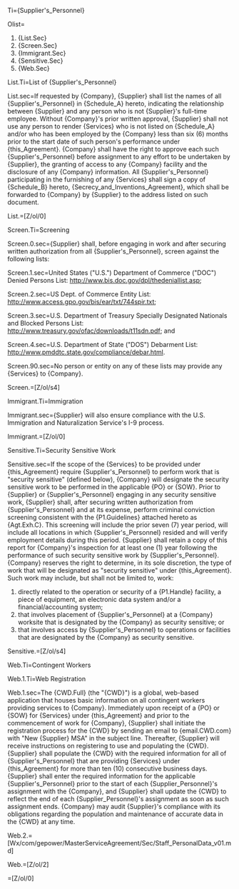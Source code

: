 Ti={Supplier's_Personnel}

Olist=<ol><li>{List.Sec}<li>{Screen.Sec}<li>{Immigrant.Sec}<li>{Sensitive.Sec}<li>{Web.Sec}</ol>

List.Ti=List of {Supplier's_Personnel}

List.sec=If requested by {Company}, {Supplier} shall list the names of all {Supplier's_Personnel} in {Schedule_A} hereto, indicating the relationship between {Supplier} and any person who is not {Supplier}'s full-time employee. Without {Company}'s prior written approval, {Supplier} shall not use any person to render {Services} who is not listed on {Schedule_A} and/or who has been employed by the {Company} less than six (6) months prior to the start date of such person's performance under {this_Agreement}. {Company} shall have the right to approve each such {Supplier's_Personnel} before assignment to any effort to be undertaken by {Supplier}, the granting of access to any {Company} facility and the disclosure of any {Company} information. All {Supplier's_Personnel} participating in the furnishing of any {Services} shall sign a copy of {Schedule_B} hereto, {Secrecy_and_Inventions_Agreement}, which shall be forwarded to {Company} by {Supplier} to the address listed on such document.

List.=[Z/ol/0]

Screen.Ti=Screening

Screen.0.sec={Supplier} shall, before engaging in work and after securing written authorization from all {Supplier's_Personnel}, screen against the following lists: 

Screen.1.sec=United States ("U.S.") Department of Commerce ("DOC") Denied Persons List: http://www.bis.doc.gov/dpl/thedeniallist.asp;

Screen.2.sec=US Dept. of Commerce Entity List: http://www.access.gpo.gov/bis/ear/txt/744spir.txt;

Screen.3.sec=U.S. Department of Treasury Specially Designated Nationals and Blocked Persons List: http://www.treasury.gov/ofac/downloads/t11sdn.pdf; and

Screen.4.sec=U.S. Department of State ("DOS") Debarment List: http://www.pmddtc.state.gov/compliance/debar.html.

Screen.90.sec=No person or entity on any of these lists may provide any {Services} to {Company}.

Screen.=[Z/ol/s4]

Immigrant.Ti=Immigration

Immigrant.sec={Supplier} will also ensure compliance with the U.S. Immigration and Naturalization Service's I-9 process.

Immigrant.=[Z/ol/0]

Sensitive.Ti=Security Sensitive Work

Sensitive.sec=If the scope of the {Services} to be provided under {this_Agreement} require {Supplier's_Personnel} to perform work that is "security sensitive" (defined below), {Company} will designate the security sensitive work to be performed in the applicable {PO} or {SOW}. Prior to {Supplier} or {Supplier's_Personnel} engaging in any security sensitive work, {Supplier} shall, after securing written authorization from {Supplier's_Personnel} and at its expense, perform criminal conviction screening consistent with the {P1.Guidelines} attached hereto as {Agt.Exh.C}. This screening will include the prior seven (7) year period, will include all locations in which {Supplier's_Personnel} resided and will verify employment details during this period. {Supplier} shall retain a copy of this report for {Company}'s inspection for at least one (1) year following the performance of such security sensitive work by {Supplier's_Personnel}. {Company} reserves the right to determine, in its sole discretion, the type of work that will be designated as "security sensitive" under {this_Agreement}. Such work may include, but shall not be limited to, work: <ol><li>directly related to the operation or security of a {P1.Handle} facility, a piece of equipment, an electronic data system and/or a financial/accounting system;</li><li>that involves placement of {Supplier's_Personnel} at a {Company} worksite that is designated by the {Company} as security sensitive; or</li><li>that involves access by {Supplier's_Personnel} to operations or facilities that are designated by the {Company} as security sensitive.</li></ol>

Sensitive.=[Z/ol/s4]

Web.Ti=Contingent Workers

Web.1.Ti=Web Registration

Web.1.sec=The {CWD.Full} (the "{CWD}") is a global, web-based application that houses basic information on all contingent workers providing services to {Company}. Immediately upon receipt of a {PO} or {SOW} for {Services} under {this_Agreement} and prior to the commencement of work for {Company}, {Supplier} shall initiate the registration process for the {CWD} by sending an email to {email.CWD.com} with "New {Supplier} MSA" in the subject line. Thereafter, {Supplier} will receive instructions on registering to use and populating the {CWD}. {Supplier} shall populate the {CWD} with the required information for all of {Supplier's_Personnel} that are providing {Services} under {this_Agreement} for more than ten (10) consecutive business days. {Supplier} shall enter the required information for the applicable {Supplier's_Personnel} prior to the start of each {Supplier_Personnel}'s assignment with the {Company}, and {Supplier} shall update the {CWD} to reflect the end of each {Supplier_Personnel}'s assignment as soon as such assignment ends. {Company} may audit {Supplier}'s compliance with its obligations regarding the population and maintenance of accurate data in the {CWD} at any time.

Web.2.=[Wx/com/gepower/MasterServiceAgreement/Sec/Staff_PersonalData_v01.md]

Web.=[Z/ol/2] 

=[Z/ol/0]
